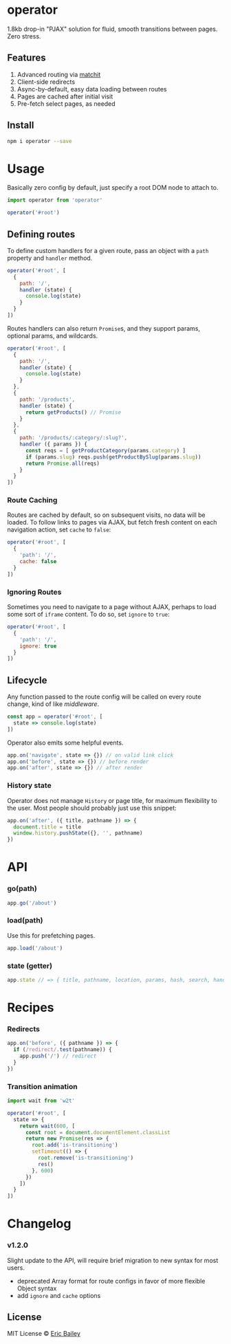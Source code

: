 # operator
1.8kb drop-in "PJAX" solution for fluid, smooth transitions between pages. Zero stress.

## Features
1. Advanced routing via [matchit](https://github.com/lukeed/matchit)
2. Client-side redirects
3. Async-by-default, easy data loading between routes
4. Pages are cached after initial visit
5. Pre-fetch select pages, as needed

## Install
```bash
npm i operator --save
```

# Usage
Basically zero config by default, just specify a root DOM node to attach to.
```javascript
import operator from 'operator'

operator('#root')
```

## Defining routes
To define custom handlers for a given route, pass an object with a `path`
property and `handler` method.
```javascript
operator('#root', [
  {
    path: '/',
    handler (state) {
      console.log(state)
    }
  }
])
```

Routes handlers can also return `Promise`s, and they support params, optional
params, and wildcards.
```javascript
operator('#root', [
  {
    path: '/',
    handler (state) {
      console.log(state)
    }
  },
  {
    path: '/products',
    handler (state) {
      return getProducts() // Promise
    }
  },
  {
    path: '/products/:category/:slug?',
    handler ({ params }) {
      const reqs = [ getProductCategory(params.category) ]
      if (params.slug) reqs.push(getProductBySlug(params.slug))
      return Promise.all(reqs)
    }
  }
])
```

### Route Caching
Routes are cached by default, so on subsequent visits, no data will be loaded.
To follow links to pages via AJAX, but fetch fresh content on each navigation
action, set `cache` to `false`:
```javascript
operator('#root', [
  {
    'path': '/',
    cache: false
  }
])
```

### Ignoring Routes
Sometimes you need to navigate to a page without AJAX, perhaps to load some sort
of `iframe` content. To do so, set `ignore` to `true`:
```javascript
operator('#root', [
  {
    'path': '/',
    ignore: true
  }
])
```

## Lifecycle
Any function passed to the route config will be called on every route change,
kind of like *middleware*.
```javascript
const app = operator('#root', [
  state => console.log(state)
])
```

Operator also emits some helpful events.
```javascript
app.on('navigate', state => {}) // on valid link click
app.on('before', state => {}) // before render
app.on('after', state => {}) // after render
```

### History state
Operator does not manage `History` or page title, for maximum flexibility to the
user. Most people should probably just use this snippet:
```javascript
app.on('after', ({ title, pathname }) => {
  document.title = title
  window.history.pushState({}, '', pathname)
})
```

# API
### go(path)
```javascript
app.go('/about')
```

### load(path)
Use this for prefetching pages.
```javascript
app.load('/about')
```

### state (getter)
```javascript
app.state // => { title, pathname, location, params, hash, search, handler }
```

# Recipes
### Redirects
```javascript
app.on('before', ({ pathname }) => {
  if (/redirect/.test(pathname)) {
    app.push('/') // redirect
  }
})
```

### Transition animation
```javascript
import wait from 'w2t'

operator('#root', [
  state => {
    return wait(600, [
      const root = document.documentElement.classList
      return new Promise(res => {
        root.add('is-transitioning')
        setTimeout(() => {
          root.remove('is-transitioning')
          res()
        }, 600)
      })
    ])
  }
])
```

# Changelog
### v1.2.0
Slight update to the API, will require brief migration to new syntax for most
users.
- deprecated Array format for route configs in favor of more flexible Object
  syntax
- add `ignore` and `cache` options

## License
MIT License © [Eric Bailey](https://estrattonbailey.com)

